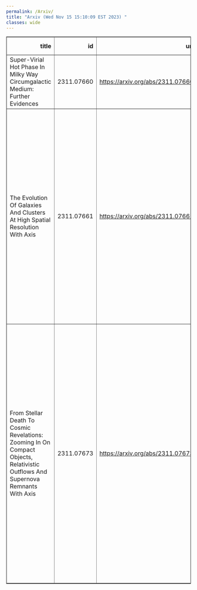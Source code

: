```yaml
---
permalink: /Arxiv/
title: "Arxiv (Wed Nov 15 15:10:09 EST 2023) "
classes: wide
---
```

<table border="1" class="dataframe">
  <thead>
    <tr style="text-align: right;">
      <th>title</th>
      <th>id</th>
      <th>url</th>
      <th>authors</th>
      <th>Local Authors</th>
    </tr>
  </thead>
  <tbody>
    <tr>
      <td>Super-Virial Hot Phase In Milky Way Circumgalactic Medium: Further   Evidences</td>
      <td>2311.07660</td>
      <td><a href="https://arxiv.org/abs/2311.07660" target="_blank">https://arxiv.org/abs/2311.07660</a></td>
      <td>Rebecca Mcclain, Smita Mathur, Sanskriti Das, Yair Krongold, Anjali Gupta</td>
      <td>Anjali Gupta, Rebecca Mcclain, Smita Mathur</td>
    </tr>
    <tr>
      <td>The Evolution Of Galaxies And Clusters At High Spatial Resolution With   Axis</td>
      <td>2311.07661</td>
      <td><a href="https://arxiv.org/abs/2311.07661" target="_blank">https://arxiv.org/abs/2311.07661</a></td>
      <td>H. R. Russell, L. A. Lopez, S. W. Allen, G. Chartas, P. P. Choudhury, R. A. Dupke, A. C. Fabian, A. M. Flores, K. Garofali, E. Hodges-Kluck, M. J. Koss, L. Lanz, B. D. Lehmer, J. -T. Li, W. P. Maksym, A. B. Mantz, M. Mcdonald, E. D. Miller, R. F. Mushotzky, Y. Qiu, C. S. Reynolds, F. Tombesi, P. Tozzi, A. Trindade-Falcao, S. A. Walker, K. -W. Wong, M. Yukita, C. Zhang</td>
      <td>Laura Lopez</td>
    </tr>
    <tr>
      <td>From Stellar Death To Cosmic Revelations: Zooming In On Compact Objects,   Relativistic Outflows And Supernova Remnants With Axis</td>
      <td>2311.07673</td>
      <td><a href="https://arxiv.org/abs/2311.07673" target="_blank">https://arxiv.org/abs/2311.07673</a></td>
      <td>S. Safi-Harb, K. B. Burdge, A. Bodaghee, H. An, B. Guest, J. Hare, P. Hebbar, W. C. G. Ho, O. Kargaltsev, D. Kirmizibayrak, N. Klingler, M. Nynka, M. T. Reynolds, M. Sasaki, N. Sridhar, G. Vasilopoulos, T. E. Woods, H. Yang, C. Heinke, A. Kong, J. Li, A. Macmaster, L. Mallick, C. Treyturik, N. Tsuji, B. Binder, C. Braun, H. -K. Chang, A. Chatterjee, G. Ferrand, T. Holland-Ashford, C. -Y. Ng, R. Plotkin, R. Romani, S. Zhang</td>
      <td>Jung-Tsung Li</td>
    </tr>
  </tbody>
</table>